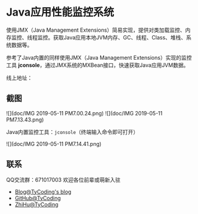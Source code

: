 # Java应用性能监控系统

使用JMX（Java Management Extensions）简易实现，提供对类加载监控、内存监控、线程监控。获取Java应用本地JVM内存、GC、线程、Class、堆栈、系统数据等。

参考了Java内置的同样使用JMX（Java Management Extensions）实现的监控工具 **jconsole**，通过JMX系统的MXBean接口，快速获取Java应用JVM数据。

线上地址：[]()

## 截图

![](doc/IMG 2019-05-11 PM7.00.24.png)
![](doc/IMG 2019-05-11 PM7.13.43.png)

Java内置监控工具：`jconsole`（终端输入命令即可打开）

![](doc/IMG 2019-05-11 PM7.14.41.png)

## 联系

QQ交流群：671017003   欢迎各位前辈或萌新入驻

- [Blog@TyCoding's blog](http://www.tycoding.cn)
- [GitHub@TyCoding](https://github.com/TyCoding)
- [ZhiHu@TyCoding](https://www.zhihu.com/people/tomo-83-82/activities)